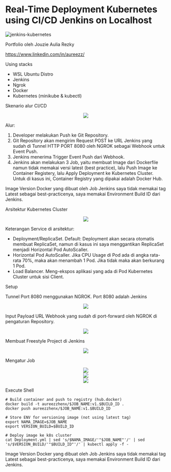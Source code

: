 # Real-Time Deployment Kubernetes using CI/CD Jenkins on Localhost

![jenkins-kubernetes](https://github.com/user-attachments/assets/4d68c1b4-b72c-43f2-ad22-c6dda862d31b)

Portfolio oleh Jouzie Aulia Rezky

https://www.linkedin.com/in/aureezz/

Using stacks
- WSL Ubuntu Distro
- Jenkins
- Ngrok
- Docker
- Kubernetes (minikube & kubectl)

Skenario alur CI/CD
<center><img src=https://github.com/aureezzhenx/k8s-jenkins-deploy/blob/main/assets/Skenario%20CICD.png></center></img>

Alur:
1. Developer melakukan Push ke Git Repository.
2. Git Repository akan mengirim Request POST ke URL Jenkins yang sudah di Tunnel HTTP PORT 8080 oleh NGROK sebagai Webhook untuk Event Push.
3. Jenkins menerima Trigger Event Push dari Webhook.
4. Jenkins akan melakukan 3 Job, yaitu membuat Image dari Dockerfile namun tidak memakai versi latest (best practice), lalu Push Image ke Container Registery, lalu Apply Deployment ke Kubernetes Cluster. Untuk di kasus ini, Container Registry yang dipakai adalah Docker Hub.

Image Version Docker yang dibuat oleh Job Jenkins saya tidak memakai tag Latest sebagai best-practicenya, saya memakai Environment Build ID dari Jenkins.

Arsitektur Kubernetes Cluster
<center><img src=https://github.com/aureezzhenx/k8s-jenkins-deploy/blob/main/assets/Arsitektur%20Kubernetes%20Cluster.png></center></img>

Keterangan Service di arsitektur:
- Deployment/ReplicaSet. Default: Deployment akan secara otomatis membuat ReplicaSet, namun di kasus ini saya menggantikan ReplicaSet menjadi Horizontal Pod AutoScaller.
- Horizontal Pod AutoScaller. Jika CPU Usage di Pod ada di angka rata-rata 70%, maka akan menambah 1 Pod. Jika tidak maka akan berkurang 1 Pod.
- Load Balancer. Meng-ekspos aplikasi yang ada di Pod Kubernetes Cluster untuk sisi Client.

Setup

Tunnel Port 8080 menggunakan NGROK. Port 8080 adalah Jenkins

<center><img src=https://github.com/aureezzhenx/k8s-jenkins-deploy/blob/main/assets/ngrok.png></center>

Input Payload URL Webhook yang sudah di port-forward oleh NGROK di pengaturan Repository.

<center><img src=https://github.com/aureezzhenx/k8s-jenkins-deploy/blob/main/assets/webhook.png></center> 

Membuat Freestyle Project di Jenkins

<center><img src=https://github.com/aureezzhenx/k8s-jenkins-deploy/blob/main/assets/job.png></center> 

Mengatur Job

<center><img src=https://github.com/aureezzhenx/k8s-jenkins-deploy/blob/main/assets/job2.png></center>
<center><img src=https://github.com/aureezzhenx/k8s-jenkins-deploy/blob/main/assets/job3.png></center>
<center><img src=https://github.com/aureezzhenx/k8s-jenkins-deploy/blob/main/assets/job4.png></center>

Execute Shell
```
# Build container and push to registry (hub.docker)
docker build -t aureezzhenx/$JOB_NAME:v1.$BUILD_ID .
docker push aureezzhenx/$JOB_NAME:v1.$BUILD_ID

# Store ENV for versioning image (not using latest tag)
export NAMA_IMAGE=$JOB_NAME
export VERSION_BUILD=$BUILD_ID

# Deploy image ke k8s cluster
cat Deployment.yml | sed 's/$NAMA_IMAGE/'"$JOB_NAME"'/' | sed 's/$VERSION_BUILD/'"$BUILD_ID"'/' | kubectl apply -f -
```

Image Version Docker yang dibuat oleh Job Jenkins saya tidak memakai tag Latest sebagai best-practicenya, saya memakai Environment Build ID dari Jenkins.

